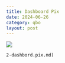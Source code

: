 ```yaml
---
title: Dashboard Pix
date: 2024-06-26
category: qbo
layout: post
---
```


![](/assets/images/)
    
    2-dashbord.pix.md)
